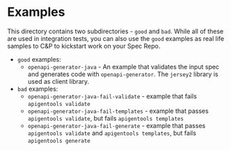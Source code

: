 # Examples

This directory contains two subdirectories - `good` and `bad`. While all of these are used in integration tests, you can also use the `good` examples as real life samples to C&P to kickstart work on your Spec Repo.

* `good` examples:
  * `openapi-generator-java` - An example that validates the input spec and generates code with `openapi-generator`. The `jersey2` library is used as client library.
* `bad` examples:
  * `openapi-generator-java-fail-validate` - example that fails `apigentools validate`
  * `openapi-generator-java-fail-templates` - example that passes `apigentools validate`, but fails `apigentools templates`
  * `openapi-generator-java-fail-generate` - example that passes `apigentools validate` and `apigentools templates`, but fails `apigentools generate`
